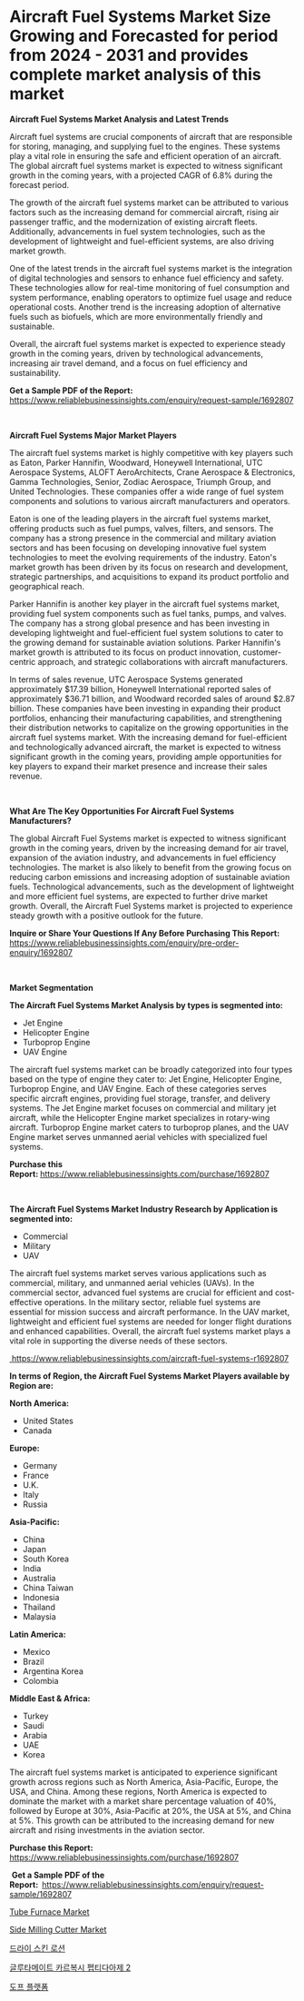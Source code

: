 <p><h1>Aircraft Fuel Systems Market Size Growing and Forecasted for period from 2024 - 2031 and provides complete market analysis of this market</h1></p><p><strong>Aircraft Fuel Systems Market Analysis and Latest Trends</strong></p>
<p><p>Aircraft fuel systems are crucial components of aircraft that are responsible for storing, managing, and supplying fuel to the engines. These systems play a vital role in ensuring the safe and efficient operation of an aircraft. The global aircraft fuel systems market is expected to witness significant growth in the coming years, with a projected CAGR of 6.8% during the forecast period.</p><p>The growth of the aircraft fuel systems market can be attributed to various factors such as the increasing demand for commercial aircraft, rising air passenger traffic, and the modernization of existing aircraft fleets. Additionally, advancements in fuel system technologies, such as the development of lightweight and fuel-efficient systems, are also driving market growth.</p><p>One of the latest trends in the aircraft fuel systems market is the integration of digital technologies and sensors to enhance fuel efficiency and safety. These technologies allow for real-time monitoring of fuel consumption and system performance, enabling operators to optimize fuel usage and reduce operational costs. Another trend is the increasing adoption of alternative fuels such as biofuels, which are more environmentally friendly and sustainable.</p><p>Overall, the aircraft fuel systems market is expected to experience steady growth in the coming years, driven by technological advancements, increasing air travel demand, and a focus on fuel efficiency and sustainability.</p></p>
<p><strong>Get a Sample PDF of the Report:&nbsp;</strong> <a href="https://www.reliablebusinessinsights.com/enquiry/request-sample/1692807">https://www.reliablebusinessinsights.com/enquiry/request-sample/1692807</a></p>
<p>&nbsp;</p>
<p><strong>Aircraft Fuel Systems Major Market Players</strong></p>
<p><p>The aircraft fuel systems market is highly competitive with key players such as Eaton, Parker Hannifin, Woodward, Honeywell International, UTC Aerospace Systems, ALOFT AeroArchitects, Crane Aerospace & Electronics, Gamma Technologies, Senior, Zodiac Aerospace, Triumph Group, and United Technologies. These companies offer a wide range of fuel system components and solutions to various aircraft manufacturers and operators.</p><p>Eaton is one of the leading players in the aircraft fuel systems market, offering products such as fuel pumps, valves, filters, and sensors. The company has a strong presence in the commercial and military aviation sectors and has been focusing on developing innovative fuel system technologies to meet the evolving requirements of the industry. Eaton's market growth has been driven by its focus on research and development, strategic partnerships, and acquisitions to expand its product portfolio and geographical reach.</p><p>Parker Hannifin is another key player in the aircraft fuel systems market, providing fuel system components such as fuel tanks, pumps, and valves. The company has a strong global presence and has been investing in developing lightweight and fuel-efficient fuel system solutions to cater to the growing demand for sustainable aviation solutions. Parker Hannifin's market growth is attributed to its focus on product innovation, customer-centric approach, and strategic collaborations with aircraft manufacturers.</p><p>In terms of sales revenue, UTC Aerospace Systems generated approximately $17.39 billion, Honeywell International reported sales of approximately $36.71 billion, and Woodward recorded sales of around $2.87 billion. These companies have been investing in expanding their product portfolios, enhancing their manufacturing capabilities, and strengthening their distribution networks to capitalize on the growing opportunities in the aircraft fuel systems market. With the increasing demand for fuel-efficient and technologically advanced aircraft, the market is expected to witness significant growth in the coming years, providing ample opportunities for key players to expand their market presence and increase their sales revenue.</p></p>
<p>&nbsp;</p>
<p><strong>What Are The Key Opportunities For Aircraft Fuel Systems Manufacturers?</strong></p>
<p><p>The global Aircraft Fuel Systems market is expected to witness significant growth in the coming years, driven by the increasing demand for air travel, expansion of the aviation industry, and advancements in fuel efficiency technologies. The market is also likely to benefit from the growing focus on reducing carbon emissions and increasing adoption of sustainable aviation fuels. Technological advancements, such as the development of lightweight and more efficient fuel systems, are expected to further drive market growth. Overall, the Aircraft Fuel Systems market is projected to experience steady growth with a positive outlook for the future.</p></p>
<p><strong>Inquire or Share Your Questions If Any Before Purchasing This Report:</strong> <a href="https://www.reliablebusinessinsights.com/enquiry/pre-order-enquiry/1692807">https://www.reliablebusinessinsights.com/enquiry/pre-order-enquiry/1692807</a></p>
<p>&nbsp;</p>
<p><strong>Market Segmentation</strong></p>
<p><strong>The Aircraft Fuel Systems Market Analysis by types is segmented into:</strong></p>
<p><ul><li>Jet Engine</li><li>Helicopter Engine</li><li>Turboprop Engine</li><li>UAV Engine</li></ul></p>
<p><p>The aircraft fuel systems market can be broadly categorized into four types based on the type of engine they cater to: Jet Engine, Helicopter Engine, Turboprop Engine, and UAV Engine. Each of these categories serves specific aircraft engines, providing fuel storage, transfer, and delivery systems. The Jet Engine market focuses on commercial and military jet aircraft, while the Helicopter Engine market specializes in rotary-wing aircraft. Turboprop Engine market caters to turboprop planes, and the UAV Engine market serves unmanned aerial vehicles with specialized fuel systems.</p></p>
<p><strong>Purchase this Report:&nbsp;</strong><a href="https://www.reliablebusinessinsights.com/purchase/1692807">https://www.reliablebusinessinsights.com/purchase/1692807</a></p>
<p>&nbsp;</p>
<p><strong>The Aircraft Fuel Systems Market Industry Research by Application is segmented into:</strong></p>
<p><ul><li>Commercial</li><li>Military</li><li>UAV</li></ul></p>
<p><p>The aircraft fuel systems market serves various applications such as commercial, military, and unmanned aerial vehicles (UAVs). In the commercial sector, advanced fuel systems are crucial for efficient and cost-effective operations. In the military sector, reliable fuel systems are essential for mission success and aircraft performance. In the UAV market, lightweight and efficient fuel systems are needed for longer flight durations and enhanced capabilities. Overall, the aircraft fuel systems market plays a vital role in supporting the diverse needs of these sectors.</p></p>
<p><a href="https://www.reliablebusinessinsights.com/aircraft-fuel-systems-r1692807">&nbsp;https://www.reliablebusinessinsights.com/aircraft-fuel-systems-r1692807</a></p>
<p><strong>In terms of Region, the Aircraft Fuel Systems Market Players available by Region are:</strong></p>
<p>
    <p> <strong> North America: </strong>
        <ul>
            <li>United States</li>
            <li>Canada</li>
        </ul>
        </p> 
    <p> <strong> Europe: </strong>
        <ul>
            <li>Germany</li>
            <li>France</li>
            <li>U.K.</li>
            <li>Italy</li>
            <li>Russia</li>
        </ul>
        </p> 
    <p> <strong> Asia-Pacific: </strong>
        <ul>
            <li>China</li>
            <li>Japan</li>
            <li>South Korea</li>
            <li>India</li>
            <li>Australia</li>
            <li>China Taiwan</li>
            <li>Indonesia</li>
            <li>Thailand</li>
            <li>Malaysia</li>
        </ul>
        </p> 
    <p> <strong> Latin America: </strong>
        <ul>
            <li>Mexico</li>
            <li>Brazil</li>
            <li>Argentina Korea</li>
            <li>Colombia</li>
        </ul>
        </p> 
    <p> <strong> Middle East & Africa: </strong>
        <ul>
            <li>Turkey</li>
            <li>Saudi</li>
            <li>Arabia</li>
            <li>UAE</li>
            <li>Korea</li>
        </ul>
    </p>
    </p>
<p><p>The aircraft fuel systems market is anticipated to experience significant growth across regions such as North America, Asia-Pacific, Europe, the USA, and China. Among these regions, North America is expected to dominate the market with a market share percentage valuation of 40%, followed by Europe at 30%, Asia-Pacific at 20%, the USA at 5%, and China at 5%. This growth can be attributed to the increasing demand for new aircraft and rising investments in the aviation sector.</p></p>
<p><strong>Purchase this Report: </strong><a href="https://www.reliablebusinessinsights.com/purchase/1692807">https://www.reliablebusinessinsights.com/purchase/1692807</a></p>
<p>&nbsp;<strong>Get a Sample PDF of the Report:&nbsp;&nbsp;</strong><a href="https://www.reliablebusinessinsights.com/enquiry/request-sample/1692807">https://www.reliablebusinessinsights.com/enquiry/request-sample/1692807</a></p>
<p><strong></strong></p>
<p><p><a href="https://github.com/caominhtri712020/Market-Research-Report-List-1/blob/main/tube-furnace-market.md">Tube Furnace Market</a></p><p><a href="https://github.com/RichRobinson5/Market-Research-Report-List-5/blob/main/side-milling-cutter-market.md">Side Milling Cutter Market</a></p><p><a href="https://github.com/BrettWeberrt8767765/Market-Research-Report-List-2/blob/main/2556085167824.md">드라이 스킨 로션</a></p><p><a href="https://github.com/camron674/Market-Research-Report-List-1/blob/main/8079926167825.md">글루타메이트 카르복시 펩티다아제 2</a></p><p><a href="https://medium.com/@basmakahin54/2031%EB%85%84%EA%B9%8C%EC%A7%80%EC%9D%98-dof-%ED%94%8C%EB%9E%AB%ED%8F%BC-%EC%82%B0%EC%97%85%EC%97%90-%EB%8C%80%ED%95%9C-%ED%86%B5%EC%B0%B0%EB%A0%A5-%EC%8B%9C%EC%9E%A5-%EC%9E%AC%EC%A0%95-%EC%83%81%ED%83%9C-%EC%8B%9C%EC%9E%A5-%EA%B7%9C%EB%AA%A8-%EB%B0%8F-%EC%88%98%EC%9D%B5-%EB%B6%84%EC%84%9D-c7038e4f1a1b">도프 플랫폼</a></p></p>
